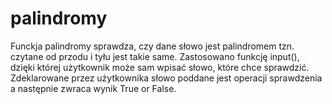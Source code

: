 # palindromy
Funckja palindromy sprawdza, czy dane słowo jest palindromem tzn. czytane od przodu i tyłu jest takie same.
Zastosowano funkcję input(), dzięki której użytkownik może sam wpisać słowo, które chce sprawdzić.
Zdeklarowane przez użytkownika słowo poddane jest operacji sprawdzenia a następnie zwraca wynik True or False.
